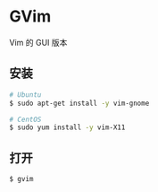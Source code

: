 # GVim

Vim 的 GUI 版本

## 安装

```sh
# Ubuntu
$ sudo apt-get install -y vim-gnome

# CentOS
$ sudo yum install -y vim-X11
```

## 打开

```sh
$ gvim
```

